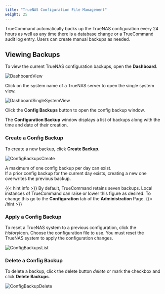 ```yaml
---
title: "TrueNAS Configuration File Management"
weight: 25
---
```


TrueCommand automatically backs up the TrueNAS configuration every 24 hours as well as any time there is a database change or a TrueCommand audit log entry.
Users can create manual backups as needed.

## Viewing Backups

To view the current TrueNAS configuration backups, open the **Dashboard**.

![DashboardView](/images/TrueCommand/2.1/DashboardView.png "Dashboard View")

Click on the system name of a TrueNAS server to open the single system view.

![DashboardSingleSystemView](/images/TrueCommand/2.0/DashboardSingleSystemView.png "Dashboard Single System View")

Click the **Config Backups** button to open the config backup window.

The **Configuration Backup** window displays a list of backups along with the time and date of their creation.


### Create a Config Backup

To create a new backup, click **Create Backup**.

![ConfigBackupsCreate](/images/TrueCommand/2.0/ConfigBackupsCreate.png "Config Backups Create")

A maximum of one config backup per day can exist.  
If a prior config backup for the current day exists, creating a new one overwrites the previous backup.

{{< hint info >}}
By default, TrueCommand retains seven backups.
Local instances of TrueCommand can raise or lower this figure as desired. 
To change this go to the **Configuration** tab of the **Administration** Page.
{{< /hint >}}

### Apply a Config Backup

To reset a TrueNAS system to a previous configuration, click the <i class="material-icons" aria-hidden="true" title="History">history</i>icon.
Choose the configuration file to use.
You must reset the TrueNAS system to apply the configuration changes.

![ConfigBackupsList](/images/TrueCommand/2.0/ConfigBackupsList.png "Config Backups List")

### Delete a Config Backup

To delete a backup, click the delete button <i class="material-icons" aria-hidden="true" title="Delete">delete</i> or mark the checkbox and click **Delete Backups**.

![ConfigBackupDelete](/images/TrueCommand/2.0/ConfigBackupDelete.png "Config Backup Delete")
